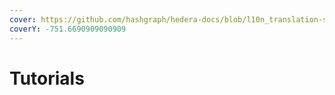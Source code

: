 ```yaml
---
cover: https://github.com/hashgraph/hedera-docs/blob/l10n_translation-staging/es/es/.gitbook/assets/Cat-Hero-12-hero@2x-100_Exchanges_2022-12-07-020913_ugkr.webp
coverY: -751.6690909090909
---
```


# Tutorials
